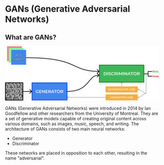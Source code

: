 # GANs (Generative Adversarial Networks)

## What are GANs?

<img src="./images/base_gan_structure.png">

GANs (Generative Adversarial Networks) were introduced in 2014 by Ian Goodfellow and other researchers from the University of Montreal. They are a set of generative models capable of creating original content across various domains, such as images, music, speech, and writing. The architecture of GANs consists of two main neural networks:

- Generator
- Discriminator

These networks are placed in opposition to each other, resulting in the name "adversarial".